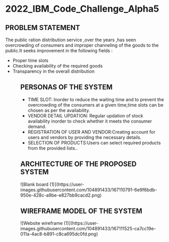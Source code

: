 # 2022_IBM_Code_Challenge_Alpha5
<h2>PROBLEM STATEMENT</h2>
The public ration distribution service ,over the years ,has seen overcrowding of consumers and improper channeling of the goods to the public.It seeks improvement in the following fields :
<ul>

<li>Proper time slots

<li>Checking availability of the required goods

<li>Transparency in the overall distribution 
 <ul>

<h2>PERSONAS OF THE SYSTEM</h2>
<ul>
 
<li>TIME SLOT: Inorder to reduce the waiting time and to prevent the overcrowding of the consumers at a given time,time slots can be chosen as per the availability.</li>
<li>VENDOR DETAIL UPDATION: Regular updation of stock availability inorder to check whether it meets the consumer demand.</li>
 <li>REGISTRATION OF USER AND VENDOR:Creating  account for users and vendors by providing the necessary details.</li>
  <li>SELECTION OF PRODUCTS:Users can select required products from the provided lists..</li>
  </ul>
<h2>ARCHITECTURE OF THE PROPOSED SYSTEM</h2>  
   ![Blank board (1)](https://user-images.githubusercontent.com/104891433/167110791-6e9f6bdb-950e-428c-a9be-e827bb9cacd2.png)
 <h2>WIREFRAME MODEL OF THE SYSTEM</h2>
  ![Website wireframe (1)](https://user-images.githubusercontent.com/104891433/167111525-ca7cc19e-011a-4ac8-b891-c8ca695dc0fd.png)
